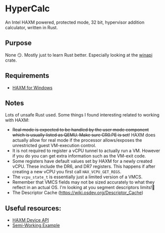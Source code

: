 # HyperCalc
An Intel HAXM powered, protected mode, 32 bit, hypervisor addition calculator, written in Rust.

## Purpose
None 😏.
Mostly just to learn Rust better. Especially looking at the [winapi](https://crates.io/crates/winapi) crate.

## Requirements 
* [HAXM for Windows](https://github.com/intel/haxm/releases)

## Notes
Lots of unsafe Rust used.
Some things I found interesting related to working with HAXM:

* ~~Real mode is expected to be handled by the user mode component which is usually listed as QEMU. Make sure CR0.PE is set!~~ HAXM does actually allow for real mode if the processor allows/exposes the unrestricted guest VM-execution control.
* It is not required to register a vCPU tunnel to actually run a VM. However if you do you can get extra information such as the VM-exit code.
* Some registers have default values set by HAXM for a newly created vCPU. These include the DR6, and DR7 registers. This happens if after creating a new vCPU you first call `HAX_VCPU_GET_REGS`.
* The `vcpu_state_t` is essentially just a limited version of a VMCS.
* Remember that VMCS fields may not be sized accurately to what they reflect in an actual OS. I'm looking at you segment descriptors limits!🧐
* The Descriptor Cache (https://wiki.osdev.org/Descriptor_Cache) 


## Useful resources:
* [HAXM Device API](https://github.com/intel/haxm/blob/master/docs/api.md)
* [Semi-Working Example](https://github.com/Nukem9/Haxm)
